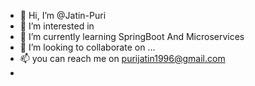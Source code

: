 - 👋 Hi, I’m @Jatin-Puri
- 👀 I’m interested in 
- 🌱 I’m currently learning SpringBoot And Microservices
- 💞️ I’m looking to collaborate on ...
- 📫 you can reach me on purijatin1996@gmail.com
- 
<!---
Jatin-Puri/Jatin-Puri is a ✨ special ✨ repository because its `README.md` (this file) appears on your GitHub profile.
You can click the Preview link to take a look at your changes.
--->
